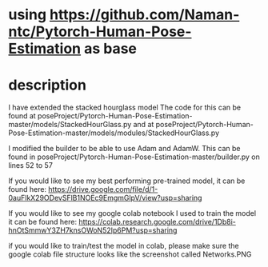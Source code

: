 
# using https://github.com/Naman-ntc/Pytorch-Human-Pose-Estimation as base

# description
I have extended the stacked hourglass model
The code for this can be found at poseProject/Pytorch-Human-Pose-Estimation-master/models/StackedHourGlass.py and 
at poseProject/Pytorch-Human-Pose-Estimation-master/models/modules/StackedHourGlass.py

I modified the builder to be able to use Adam and AdamW. This can be found in poseProject/Pytorch-Human-Pose-Estimation-master/builder.py on lines 52 to 57

If you would like to see my best performing pre-trained model, it can be found here: https://drive.google.com/file/d/1-0auFlkX29ODevSFlB1NOEc9EmgmGlpV/view?usp=sharing

If you would like to see my google colab notebook I used to train the model it can be found here: https://colab.research.google.com/drive/1Db8i-hnOtSmmwY3ZH7knsOWoN52Ip6PM?usp=sharing

if you would like to train/test the model in colab, please make sure the google colab file structure looks like the screenshot called Networks.PNG
